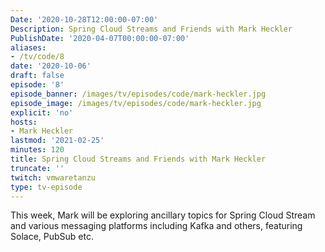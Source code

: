 ```yaml
---
Date: '2020-10-28T12:00:00-07:00'
Description: Spring Cloud Streams and Friends with Mark Heckler
PublishDate: '2020-04-07T00:00:00-07:00'
aliases:
- /tv/code/8
date: '2020-10-06'
draft: false
episode: '8'
episode_banner: /images/tv/episodes/code/mark-heckler.jpg
episode_image: /images/tv/episodes/code/mark-heckler.jpg
explicit: 'no'
hosts:
- Mark Heckler
lastmod: '2021-02-25'
minutes: 120
title: Spring Cloud Streams and Friends with Mark Heckler
truncate: ''
twitch: vmwaretanzu
type: tv-episode
---
```


This week, Mark will be exploring ancillary topics for Spring Cloud Stream and various messaging platforms including Kafka and others, featuring Solace, PubSub etc.